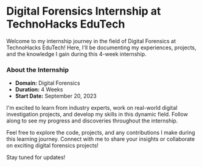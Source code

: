 # Digital Forensics Internship at TechnoHacks EduTech

Welcome to my internship journey in the field of Digital Forensics at TechnoHacks EduTech! Here, I'll be documenting my experiences, projects, and the knowledge I gain during this 4-week internship.

### About the Internship

- **Domain:** Digital Forensics
- **Duration:** 4 Weeks
- **Start Date:** September 20, 2023

I'm excited to learn from industry experts, work on real-world digital investigation projects, and develop my skills in this dynamic field. Follow along to see my progress and discoveries throughout the internship.

Feel free to explore the code, projects, and any contributions I make during this learning journey. Connect with me to share your insights or collaborate on exciting digital forensics projects!

Stay tuned for updates!
